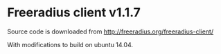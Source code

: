 # Freeradius client v1.1.7

Source code is downloaded from http://freeradius.org/freeradius-client/ 

With modifications to build on ubuntu 14.04.
